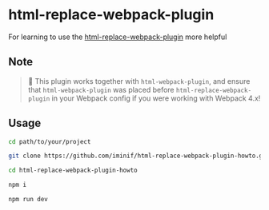 # html-replace-webpack-plugin

For learning to use the [html-replace-webpack-plugin] more helpful

## Note

> :green_heart: This plugin works together with `html-webpack-plugin`, and ensure that `html-webpack-plugin` was placed before `html-replace-webpack-plugin` in your Webpack config if you were working with Webpack 4.x!

## Usage

```bash
cd path/to/your/project

git clone https://github.com/iminif/html-replace-webpack-plugin-howto.git

cd html-replace-webpack-plugin-howto

npm i

npm run dev
```

[html-replace-webpack-plugin]: https://github.com/html-replace-webpack-plugin
